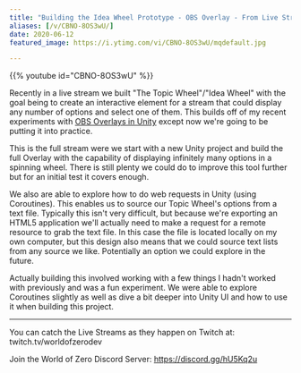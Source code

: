 ```yaml
---
title: "Building the Idea Wheel Prototype - OBS Overlay - From Live Stream"
aliases: [/v/CBNO-8OS3wU/]
date: 2020-06-12
featured_image: https://i.ytimg.com/vi/CBNO-8OS3wU/mqdefault.jpg

---
```


{{% youtube id="CBNO-8OS3wU" %}}

Recently in a live stream we built "The Topic Wheel"/"Idea Wheel" with the goal being to create an interactive element for a stream that could display any number of options and select one of them. This builds off of my recent experiments with [OBS Overlays in Unity](https://youtu.be/940uUL0Nvwc) except now we're going to be putting it into practice.

This is the full stream were we start with a new Unity project and build the full Overlay with the capability of displaying infinitely many options in a spinning wheel. There is still plenty we could do to improve this tool further but for an initial test it covers enough.

We also are able to explore how to do web requests in Unity (using Coroutines). This enables us to source our Topic Wheel's options from a text file. Typically this isn't very difficult, but because we're exporting an HTML5 application we'll actually need to make a request for a remote resource to grab the text file. In this case the file is located locally on my own computer, but this design also means that we could source text lists from any source we like. Potentially an option we could explore in the future.

Actually building this involved working with a few things I hadn't worked with previously and was a fun experiment. We were able to explore Coroutines slightly as well as dive a bit deeper into Unity UI and how to use it when building this project.

***

You can catch the Live Streams as they happen on Twitch at: twitch.tv/worldofzerodev

Join the World of Zero Discord Server: https://discord.gg/hU5Kq2u